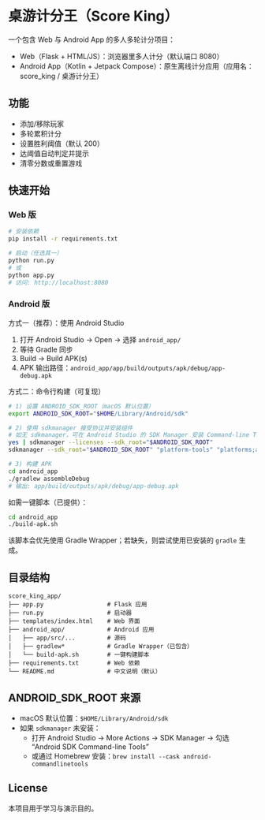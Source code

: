 # 桌游计分王（Score King）

 

一个包含 Web 与 Android App 的多人多轮计分项目：
- Web（Flask + HTML/JS）：浏览器里多人计分（默认端口 8080）
- Android App（Kotlin + Jetpack Compose）：原生离线计分应用（应用名：score_king / 桌游计分王）

## 功能
- 添加/移除玩家
- 多轮累积计分
- 设置胜利阈值（默认 200）
- 达阈值自动判定并提示
- 清零分数或重置游戏

## 快速开始

### Web 版
```bash
# 安装依赖
pip install -r requirements.txt

# 启动（任选其一）
python run.py
# 或
python app.py
# 访问: http://localhost:8080
```

### Android 版
方式一（推荐）：使用 Android Studio
1) 打开 Android Studio → Open → 选择 `android_app/`
2) 等待 Gradle 同步
3) Build → Build APK(s)
4) APK 输出路径：`android_app/app/build/outputs/apk/debug/app-debug.apk`

方式二：命令行构建（可复现）
```bash
# 1) 设置 ANDROID_SDK_ROOT（macOS 默认位置）
export ANDROID_SDK_ROOT="$HOME/Library/Android/sdk"

# 2) 使用 sdkmanager 接受协议并安装组件
# 如无 sdkmanager，可在 Android Studio 的 SDK Manager 安装 Command-line Tools
yes | sdkmanager --licenses --sdk_root="$ANDROID_SDK_ROOT"
sdkmanager --sdk_root="$ANDROID_SDK_ROOT" "platform-tools" "platforms;android-34" "build-tools;34.0.0" "cmdline-tools;latest"

# 3) 构建 APK
cd android_app
./gradlew assembleDebug
# 输出: app/build/outputs/apk/debug/app-debug.apk
```

如需一键脚本（已提供）：
```bash
cd android_app
./build-apk.sh
```
该脚本会优先使用 Gradle Wrapper；若缺失，则尝试使用已安装的 `gradle` 生成。

## 目录结构
```
score_king_app/
├── app.py                  # Flask 应用
├── run.py                  # 启动器
├── templates/index.html    # Web 界面
├── android_app/            # Android 应用
│   ├── app/src/...         # 源码
│   ├── gradlew*            # Gradle Wrapper（已包含）
│   └── build-apk.sh        # 一键构建脚本
├── requirements.txt        # Web 依赖
└── README.md               # 中文说明（默认）
```

## ANDROID_SDK_ROOT 来源
- macOS 默认位置：`$HOME/Library/Android/sdk`
- 如果 `sdkmanager` 未安装：
  - 打开 Android Studio → More Actions → SDK Manager → 勾选 “Android SDK Command-line Tools”
  - 或通过 Homebrew 安装：`brew install --cask android-commandlinetools`

## License
本项目用于学习与演示目的。